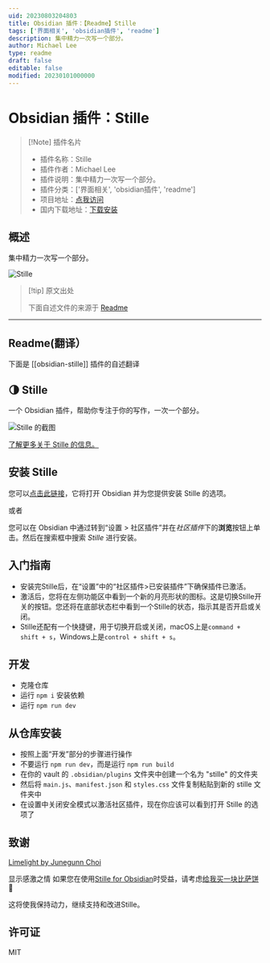 ```yaml
---
uid: 20230803204803
title: Obsidian 插件：【Readme】Stille
tags: ['界面相关', 'obsidian插件', 'readme']
description: 集中精力一次写一个部分。
author: Michael Lee
type: readme
draft: false
editable: false
modified: 20230101000000
---
```


# Obsidian 插件：Stille

> [!Note] 插件名片
> - 插件名称：Stille
> - 插件作者：Michael Lee
> - 插件说明：集中精力一次写一个部分。
> - 插件分类：['界面相关', 'obsidian插件', 'readme']
> - 项目地址：[点我访问](https://github.com/michaellee/stille)
> - 国内下载地址：[下载安装](https://pkmer.cn/products/plugin/pluginMarket/?obsidian-stille)

## 概述

集中精力一次写一个部分。

![Stille](https://cdn.pkmer.cn/covers/obsidian-stille.png!pkmer)

> [!tip] 原文出处
> 
>下面自述文件的来源于 [Readme](https://ghproxy.net/https://raw.githubusercontent.com/michaellee/stille/master/README.md)
> 

---

## Readme(翻译）

下面是 [[obsidian-stille]] 插件的自述翻译


## 🌗 Stille

一个 Obsidian 插件，帮助你专注于你的写作，一次一个部分。

![Stille 的截图](https://user-images.githubusercontent.com/1329644/197059096-7a3ad259-6fc3-4471-8f0b-e28c551152eb.png)

[了解更多关于 Stille 的信息。](https://michaelsoolee.com/obsidian-focus-plugin-stille/)

## 安装 Stille
您可以[点击此链接](https://obsidian.md/plugins?id=obsidian-stille)，它将打开 Obsidian 并为您提供安装 Stille 的选项。

或者

您可以在 Obsidian 中通过转到“设置 > 社区插件”并在*社区插件*下的**浏览**按钮上单击。然后在搜索框中搜索 *Stille* 进行安装。

## 入门指南
- 安装完Stille后，在“设置”中的“社区插件>已安装插件”下确保插件已激活。
- 激活后，您将在左侧功能区中看到一个新的月亮形状的图标。这是切换Stille开关的按钮。您还将在底部状态栏中看到一个Stille的状态，指示其是否开启或关闭。
- Stille还配有一个快捷键，用于切换开启或关闭，macOS上是`command + shift + s`，Windows上是`control + shift + s`。

## 开发

- 克隆仓库
- 运行 `npm i` 安装依赖
- 运行 `npm run dev`

## 从仓库安装

- 按照上面“开发”部分的步骤进行操作
- 不要运行 `npm run dev`，而是运行 `npm run build`
- 在你的 vault 的 `.obsidian/plugins` 文件夹中创建一个名为 "stille" 的文件夹
- 然后将 `main.js`、`manifest.json` 和 `styles.css` 文件复制粘贴到新的 stille 文件夹中
- 在设置中关闭安全模式以激活社区插件，现在你应该可以看到打开 Stille 的选项了

## 致谢

[Limelight by Junegunn Choi](https://github.com/junegunn/limelight.vim)

显示感激之情
如果您在使用[Stille for Obsidian](https://obsidian.md/plugins?id=obsidian-stille)时受益，请考虑[给我买一块比萨饼](https://michaellee.gumroad.com/l/buy-michael-pizza) :pizza:

这将使我保持动力，继续支持和改进Stille。

## 许可证

MIT



